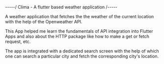 -----/ Clima - A flutter based weather application /-----


A weather application that fetches the the weather of the current location with the help of the Openweather API.

This App helped me learn the fundamentals of API integration into Flutter Apps and also about the HTTP package like how to make a get or fetch request, etc.

The app is integrated with a dedicated search screen with the help of which one can search a particular city and fetch the corresponding city's location.
